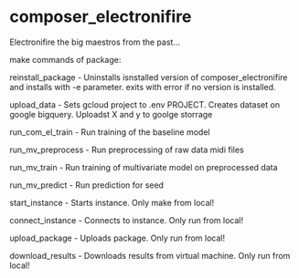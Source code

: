 # composer_electronifire
Electronifire the big maestros from the past...

make commands of package:

reinstall_package - Uninstalls isnstalled version of composer_electronifire and
                    installs with -e parameter. exits with error if no version
                    is installed.

upload_data - Sets gcloud project to .env PROJECT. Creates dataset on google bigquery.
              Uploadst X and y to goolge storrage

run_com_el_train - Run training of the baseline model

run_mv_preprocess - Run preprocessing of raw data midi files

run_mv_train - Run training of multivariate model on preprocessed data

run_mv_predict - Run prediction for seed

start_instance - Starts instance. Only make from local!

connect_instance - Connects to instance. Only run from local!

upload_package - Uploads package. Only run from local!

download_results - Downloads results from virtual machine. Only run from local!
